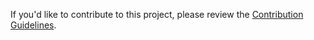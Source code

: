 If you'd like to contribute to this project, please review the [Contribution Guidelines](https://github.com/dsccommunity/SharePointDsc/wiki/Contributing%20to%20SharePointDsc).
